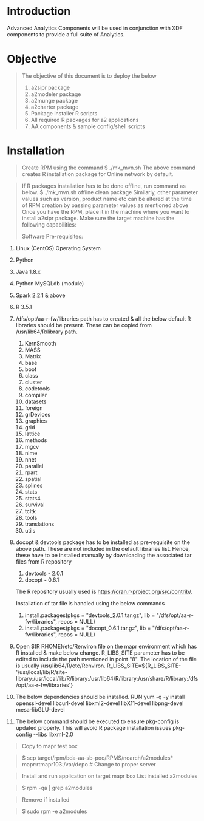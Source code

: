 Introduction
============

Advanced Analytics Components will be used in conjunction with XDF
components to provide a full suite of Analytics. 

Objective
=========

> The objective of this document is to deploy the below
> 1. a2sipr package
> 2. a2modeler package
> 3. a2munge package
> 4. a2charter package
> 5. Package installer R scripts
> 6. All required R packages for a2 applications
> 7. AA components & sample config/shell scripts

Installation
============

> Create RPM using the command
> $ ./mk_mvn.sh
> The above command creates R installation package for Online network by default. 

> If R packages installation has to be done offline, run command as below.
> $ ./mk_mvn.sh offline clean package
> Similarly, other parameter values such as version, product name etc
> can be altered at the time of RPM creation by passing parameter values as 
> mentioned above
> Once you have the RPM, place it in the machine where you want to
> install a2sipr package. Make sure the target machine has the following
> capabilities:
>
> Software Pre-requisites:

1.  Linux (CentOS) Operating System

2.  Python

3.  Java 1.8.x

4.  Python MySQLdb (module)

5.  Spark 2.2.1 & above

6.  R 3.5.1

7.  /dfs/opt/aa-r-fw/libraries path has to created & all the below default R libraries should be present. These can be copied from 
    /usr/lib64/R/library path. 
    1. KernSmooth
	2. MASS
	3. Matrix
	4. base
	5. boot
	6. class
	7. cluster
	8. codetools
	9. compiler
	10. datasets
	11. foreign
	12. grDevices
	13. graphics
	14. grid
	15. lattice
	16. methods
	17. mgcv
	18. nlme
	19. nnet
	20. parallel
	21. rpart
	22. spatial
	23. splines
	24. stats
	25. stats4
	26. survival
	27. tcltk
	28. tools
	29. translations
	30. utils

8.  docopt & devtools package has to be installed as pre-requisite on the above path. These are not included in 
    the default libraries list. Hence, these have to be installed manually by downloading the associated tar files from R repository
	1. devtools - 2.0.1
	2. docopt - 0.6.1
	
	The R repository usually used is https://cran.r-project.org/src/contrib/. 
	
	Installation of tar file is handled using the below commands
	1. install.packages(pkgs = "devtools_2.0.1.tar.gz", lib = "/dfs/opt/aa-r-fw/libraries", repos = NULL)
	2. install.packages(pkgs = "docopt_0.6.1.tar.gz", lib = "/dfs/opt/aa-r-fw/libraries", repos = NULL)

9. Open $(R RHOME)/etc/Renviron file on the mapr environment which has R installed & make below change.
    R_LIBS_SITE parameter has to be edited to include the path mentioned in point "8". 
	The location of the file is usually /usr/lib64/R/etc/Renviron. 
    R_LIBS_SITE=${R_LIBS_SITE-'/usr/local/lib/R/site-library:/usr/local/lib/R/library:/usr/lib64/R/library:/usr/share/R/library:/dfs/opt/aa-r-fw/libraries'}
	 
10. The below dependencies should be installed. 
    RUN yum -q -y install openssl-devel libcurl-devel libxml2-devel libX11-devel libpng-devel mesa-libGLU-devel
	
11. The below command should be executed to ensure pkg-config is updated properly. This will avoid R package installation issues
    pkg-config --libs libxml-2.0

>Copy to mapr test box

>$ scp target/rpm/bda-aa-sb-poc/RPMS/noarch/a2modules* mapr:rtmapr103:/var/depo \# Change to proper server

>Install and run application on target mapr box
>List installed a2modules

>$ rpm -qa | grep a2modules

>Remove if installed

>$ sudo rpm -e a2modules